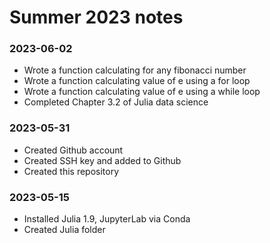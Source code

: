 # Summer 2023 notes

### 2023-06-02
- Wrote a function calculating for any fibonacci number
- Wrote a function calculating value of e using a for loop
- Wrote a function calculating value of e using a while loop
- Completed Chapter 3.2 of Julia data science

### 2023-05-31

- Created Github account
- Created SSH key and added to Github
- Created this repository

### 2023-05-15

- Installed Julia 1.9, JupyterLab via Conda
- Created Julia folder


